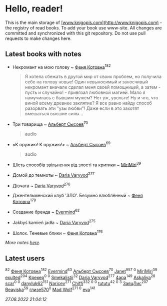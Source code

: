 # Hello, reader!
This is the main storage of [www.knigopis.com](http://www.knigopis.com) - the registry of read books.
To add your book use www-site. All changes are committed and synchronized with this git repository.
Do not use pull requests to make changes here.


## Latest books with notes
* Некромант на мою голову ~ [Феня Котовна](users/109/109746193906459706720-google)<sup>182</sup>
    > Я хотела сбежать в другой мир от своих проблем, но получила себе на голову новые! Один невыносимый и заносчивый некромант вначале сделал меня своей помощницей, а затем - пусть и случайно! - привязал любовной магией. Мало я намучилась с бывшим мужем? Нет уж, увольте! Ну и что, что виной всему древнее заклятие? Я все равно найду способ разорвать эти "узы любви"! Даже если в это захотят вмешаться высшие силы...

* Три товарища ~ [Альберт Сысоев](users/474/47446642-vkontakte)<sup>70</sup>
    > audio

* «К оружию! К оружию!» ~ [Альберт Сысоев](users/474/47446642-vkontakte)<sup>69</sup>
    > audio

* Шість способів звільнення від злості та критики ~ [MiriMiri](users/106/106107989792957993574-google)<sup>39</sup>

* Домой до темноты ~ [Daria Varyvod](users/829/829893410524253-facebook)<sup>277</sup>

* Дівчата ~ [Daria Varyvod](users/829/829893410524253-facebook)<sup>276</sup>

* Джентельменский клуб 'ЗЛО'. Безумно влюблённый ~ [Феня Котовна](users/109/109746193906459706720-google)<sup>179</sup>

* Создание бренда ~ [Evermind](users/302/302928912-vkontakte)<sup>62</sup>

* Jakbyś kamień jadła ~ [Daria Varyvod](users/829/829893410524253-facebook)<sup>275</sup>

* Шолох. Теневые блики ~ [Феня Котовна](users/109/109746193906459706720-google)<sup>176</sup>


_More notes [here](latest_books_with_notes.md)._


## Latest users
[](users/153/1537586159620888-facebook)<sup>82</sup> 
[Феня Котовна](users/109/109746193906459706720-google)<sup>182</sup> 
[Evermind](users/302/302928912-vkontakte)<sup>63</sup> 
[Альберт Сысоев](users/474/47446642-vkontakte)<sup>70</sup> 
[Janet](users/108/108113656204404967440-google)<sup>957</sup> 
[](users/115/115449770062296431749-google)<sup>0</sup> 
[MiriMiri](users/106/106107989792957993574-google)<sup>39</sup> 
[exulted](users/100/100599204551896265722-google)<sup>204</sup> 
[Крекер](users/491/491114705-vkontakte)<sup>0</sup> 
[](users/526/526199504-vkontakte)<sup>0</sup> 
[Smekalistii](users/864/86487125-vkontakte)<sup>32</sup> 
[Daria Varyvod](users/829/829893410524253-facebook)<sup>277</sup> 
[4apa](users/117/117392596378069249667-google)<sup>149</sup> 
[Askaliya](users/326/326783541-vkontakte)<sup>28</sup> 
[scar](users/305/305940291-vkontakte)<sup>0</sup> 
[](users/602/602594164-yandex)<sup>0</sup> 
[danyluk62](users/374/374149854-vkontakte)<sup>151</sup> 
[Naricev](users/107/107090515204537133928-google)<sup>271</sup> 
[Chiffi](users/105/105831994080785626680-google)<sup>332</sup> 
[](users/185/185675202-vkontakte)<sup>0</sup> 
[](users/108/108518651320113412154-google)<sup>0</sup> 
[tututu](users/135/135685382-vkontakte)<sup>42</sup> 
[](users/173/17316051423275515640-mailru)<sup>0</sup> 
[](users/101/101368518035734751027-google)<sup>3</sup> 
[ЗаяцЛис](users/112/112388384595246311466-google)<sup>207</sup> 
[Beaviska](users/102/10202544960024508-facebook)<sup>59</sup> 
[глизе570](users/117/117707406053876609739-google)<sup>0</sup> 
[Mad Wolf](users/947/94738840-vkontakte)<sup>271</sup> 
[](users/160/1600605696-yandex)<sup>0</sup> 
[eva](users/111/111656270551033014778-google)<sup>141</sup> 


_27.08.2022 21:04:12_
